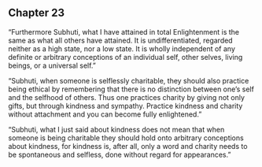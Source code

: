 ## Chapter 23
“Furthermore Subhuti, what I have attained in total Enlightenment is the same as what all others have attained. It is undifferentiated, regarded neither as a high state, nor a low state. It is wholly independent of any definite or arbitrary conceptions of an individual self, other selves, living beings, or a universal self.”

“Subhuti, when someone is selflessly charitable, they should also practice being ethical by remembering that there is no distinction between one’s self and the selfhood of others. Thus one practices charity by giving not only gifts, but through kindness and sympathy. Practice kindness and charity without attachment and you can become fully enlightened.”

“Subhuti, what I just said about kindness does not mean that when someone is being charitable they should hold onto arbitrary conceptions about kindness, for kindness is, after all, only a word and charity needs to be spontaneous and selfless, done without regard for appearances.”